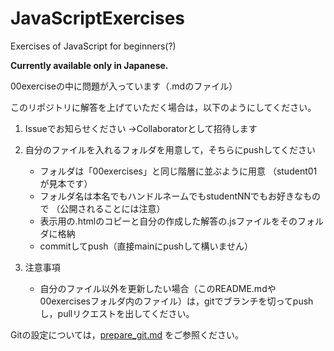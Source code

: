 # JavaScriptExercises

Exercises of JavaScript for beginners(?)

**Currently available only in Japanese.**

00exerciseの中に問題が入っています（.mdのファイル）

このリポジトリに解答を上げていただく場合は，以下のようにしてください。

1. Issueでお知らせください →Collaboratorとして招待します

2. 自分のファイルを入れるフォルダを用意して，そちらにpushしてください

   - フォルダは「00exercises」と同じ階層に並ぶように用意
   （student01が見本です）
   - フォルダ名は本名でもハンドルネームでもstudentNNでもお好きなもので
   （公開されることには注意）
   - 表示用の.htmlのコピーと自分の作成した解答の.jsファイルをそのフォルダに格納
   - commitしてpush（直接mainにpushして構いません）

3. 注意事項

   - 自分のファイル以外を更新したい場合（このREADME.mdや00exercisesフォルダ内のファイル）は，gitでブランチを切ってpushし，pullリクエストを出してください。

Gitの設定については，[prepare_git.md](./prepare_git.md) をご参照ください。
